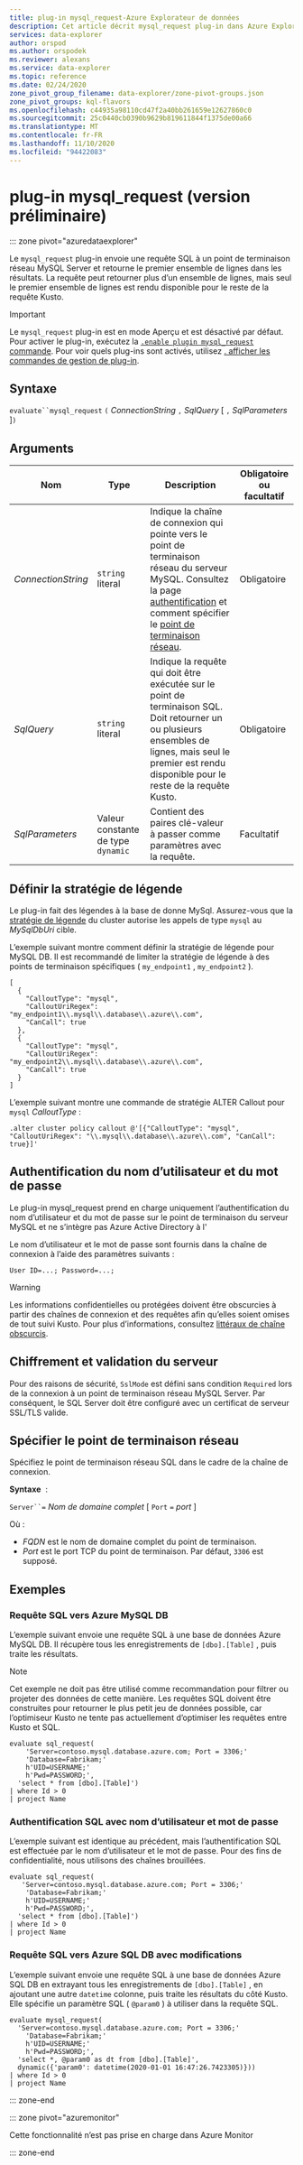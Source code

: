 ```yaml
---
title: plug-in mysql_request-Azure Explorateur de données
description: Cet article décrit mysql_request plug-in dans Azure Explorateur de données.
services: data-explorer
author: orspod
ms.author: orspodek
ms.reviewer: alexans
ms.service: data-explorer
ms.topic: reference
ms.date: 02/24/2020
zone_pivot_group_filename: data-explorer/zone-pivot-groups.json
zone_pivot_groups: kql-flavors
ms.openlocfilehash: c44935a98110cd47f2a40bb261659e12627860c0
ms.sourcegitcommit: 25c0440cb0390b9629b819611844f1375de00a66
ms.translationtype: MT
ms.contentlocale: fr-FR
ms.lasthandoff: 11/10/2020
ms.locfileid: "94422083"
---
```

# <a name="mysql_request-plugin-preview"></a>plug-in mysql_request (version préliminaire)

::: zone pivot="azuredataexplorer"

Le `mysql_request` plug-in envoie une requête SQL à un point de terminaison réseau MySQL Server et retourne le premier ensemble de lignes dans les résultats. La requête peut retourner plus d’un ensemble de lignes, mais seul le premier ensemble de lignes est rendu disponible pour le reste de la requête Kusto.

> [!IMPORTANT]
> Le `mysql_request` plug-in est en mode Aperçu et est désactivé par défaut.
> Pour activer le plug-in, exécutez la [ `.enable plugin mysql_request` commande](../management/enable-plugin.md). Pour voir quels plug-ins sont activés, utilisez [. afficher les commandes de gestion de plug-in](../management/show-plugins.md).

## <a name="syntax"></a>Syntaxe

`evaluate``mysql_request` `(` *ConnectionString* `,` *SqlQuery* [ `,` *SqlParameters* ]`)`

## <a name="arguments"></a>Arguments

Nom | Type | Description | Obligatoire ou facultatif |
---|---|---|---
| *ConnectionString* | `string` literal | Indique la chaîne de connexion qui pointe vers le point de terminaison réseau du serveur MySQL. Consultez la page [authentification](#username-and-password-authentication) et comment spécifier le [point de terminaison réseau](#specify-the-network-endpoint). | Obligatoire |
| *SqlQuery* | `string` literal | Indique la requête qui doit être exécutée sur le point de terminaison SQL. Doit retourner un ou plusieurs ensembles de lignes, mais seul le premier est rendu disponible pour le reste de la requête Kusto. | Obligatoire|
| *SqlParameters* | Valeur constante de type `dynamic` | Contient des paires clé-valeur à passer comme paramètres avec la requête. | Facultatif |

## <a name="set-callout-policy"></a>Définir la stratégie de légende

Le plug-in fait des légendes à la base de donne MySql. Assurez-vous que la [stratégie de légende](../management/calloutpolicy.md) du cluster autorise les appels de type `mysql` au *MySqlDbUri* cible.

L’exemple suivant montre comment définir la stratégie de légende pour MySQL DB. Il est recommandé de limiter la stratégie de légende à des points de terminaison spécifiques ( `my_endpoint1` , `my_endpoint2` ).

```kusto
[
  {
    "CalloutType": "mysql",
    "CalloutUriRegex": "my_endpoint1\\.mysql\\.database\\.azure\\.com",
    "CanCall": true
  },
  {
    "CalloutType": "mysql",
    "CalloutUriRegex": "my_endpoint2\\.mysql\\.database\\.azure\\.com",
    "CanCall": true
  }
]
```

L’exemple suivant montre une commande de stratégie ALTER Callout pour `mysql` *CalloutType* :

```kusto
.alter cluster policy callout @'[{"CalloutType": "mysql", "CalloutUriRegex": "\\.mysql\\.database\\.azure\\.com", "CanCall": true}]'
```

## <a name="username-and-password-authentication"></a>Authentification du nom d’utilisateur et du mot de passe

Le plug-in mysql_request prend en charge uniquement l’authentification du nom d’utilisateur et du mot de passe sur le point de terminaison du serveur MySQL et ne s’intègre pas Azure Active Directory à l' 

Le nom d’utilisateur et le mot de passe sont fournis dans la chaîne de connexion à l’aide des paramètres suivants :

`User ID=...; Password=...;`
    
> [!WARNING]
> Les informations confidentielles ou protégées doivent être obscurcies à partir des chaînes de connexion et des requêtes afin qu’elles soient omises de tout suivi Kusto. Pour plus d’informations, consultez [littéraux de chaîne obscurcis](scalar-data-types/string.md#obfuscated-string-literals).

## <a name="encryption-and-server-validation"></a>Chiffrement et validation du serveur

Pour des raisons de sécurité, `SslMode` est défini sans condition `Required` lors de la connexion à un point de terminaison réseau MySQL Server. Par conséquent, le SQL Server doit être configuré avec un certificat de serveur SSL/TLS valide.

## <a name="specify-the-network-endpoint"></a>Spécifier le point de terminaison réseau

Spécifiez le point de terminaison réseau SQL dans le cadre de la chaîne de connexion.

**Syntaxe**  :

`Server``=` *Nom de domaine complet* [ `Port` `=` *port* ]

Où :

* *FQDN* est le nom de domaine complet du point de terminaison.
* *Port* est le port TCP du point de terminaison. Par défaut, `3306` est supposé.

## <a name="examples"></a>Exemples


### <a name="sql-query-to-azure-mysql-db"></a>Requête SQL vers Azure MySQL DB

L’exemple suivant envoie une requête SQL à une base de données Azure MySQL DB. Il récupère tous les enregistrements de `[dbo].[Table]` , puis traite les résultats.

> [!NOTE]
> Cet exemple ne doit pas être utilisé comme recommandation pour filtrer ou projeter des données de cette manière. Les requêtes SQL doivent être construites pour retourner le plus petit jeu de données possible, car l’optimiseur Kusto ne tente pas actuellement d’optimiser les requêtes entre Kusto et SQL.

```kusto
evaluate sql_request(
    'Server=contoso.mysql.database.azure.com; Port = 3306;'
    'Database=Fabrikam;'
    h'UID=USERNAME;'
    h'Pwd=PASSWORD;', 
  'select * from [dbo].[Table]')
| where Id > 0
| project Name
```

### <a name="sql-authentication-with-username-and-password"></a>Authentification SQL avec nom d’utilisateur et mot de passe

L’exemple suivant est identique au précédent, mais l’authentification SQL est effectuée par le nom d’utilisateur et le mot de passe. Pour des fins de confidentialité, nous utilisons des chaînes brouillées.

```kusto
evaluate sql_request(
   'Server=contoso.mysql.database.azure.com; Port = 3306;'
    'Database=Fabrikam;'
    h'UID=USERNAME;'
    h'Pwd=PASSWORD;', 
  'select * from [dbo].[Table]')
| where Id > 0
| project Name
```

### <a name="sql-query-to-azure-sql-db-with-modifications"></a>Requête SQL vers Azure SQL DB avec modifications

L’exemple suivant envoie une requête SQL à une base de données Azure SQL DB en extrayant tous les enregistrements de `[dbo].[Table]` , en ajoutant une autre `datetime` colonne, puis traite les résultats du côté Kusto.
Elle spécifie un paramètre SQL ( `@param0` ) à utiliser dans la requête SQL.

```kusto
evaluate mysql_request(
  'Server=contoso.mysql.database.azure.com; Port = 3306;'
    'Database=Fabrikam;'
    h'UID=USERNAME;'
    h'Pwd=PASSWORD;', 
  'select *, @param0 as dt from [dbo].[Table]',
  dynamic({'param0': datetime(2020-01-01 16:47:26.7423305)}))
| where Id > 0
| project Name
```

::: zone-end

::: zone pivot="azuremonitor"

Cette fonctionnalité n’est pas prise en charge dans Azure Monitor

::: zone-end
